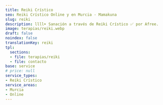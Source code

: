 ```yaml
---
title: Reiki Crístico
seo: Reiki Crístico Online y en Murcia - Mamakuna
slug: reiki
description: llll➤ Sanación a través de Reiki Crístico ✅ por Afree.
image: terapias/reiki.webp
draft: false
noindex: false
translationKey: reiki
tpl:
  sections:
  - file: terapias/reiki
  - file: contacto
base: service
# price: null
service_types:
- Reiki Crístico
service_areas:
- Murcia
- Online
---
```

